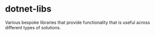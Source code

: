 # dotnet-libs
Various bespoke libraries that provide functionality that is useful across different types of solutions.
